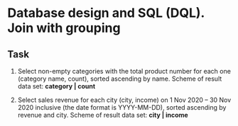 # Database design and SQL (DQL). Join with grouping

## Task  

1. Select non-empty categories with the total product number for each one (category name, count), sorted ascending by name. Scheme of result data set: **category | count**

2. Select sales revenue for each city (city, income) on 1 Nov 2020 – 30 Nov 2020 inclusive (the date format is YYYY-MM-DD), sorted ascending by revenue and city. Scheme of result data set: **city | income** 
